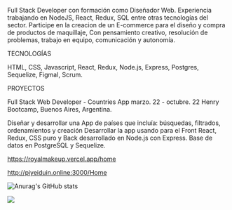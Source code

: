 Full Stack Developer con formación como Diseñador Web. Experiencia trabajando en NodeJS, React,
Redux, SQL entre otras tecnologías del sector. Participe en la creacion de un E-commerce para el diseño y
compra de productos de maquillaje, Con pensamiento creativo, resolución de problemas, trabajo en equipo, comunicación y autonomía.

TECNOLOGÍAS

HTML, CSS, Javascript, React, Redux, Node.js, Express, Postgres, Sequelize, FigmaI, Scrum.

PROYECTOS

Full Stack Web Developer - Countries App					marzo. 22 - octubre. 22
Henry Bootcamp, Buenos Aires, Argentina. 

Diseñar y desarrollar una App de países que incluía: búsquedas, filtrados, ordenamientos y creación
Desarrollar la app usando para el Front React, Redux, CSS puro y Back desarrollado en Node.js con Express. Base de datos en PostgreSQL y Sequelize.


https://royalmakeup.vercel.app/home

http://piyeiduin.online:3000/Home


![Anurag's GitHub stats](https://github-readme-stats.vercel.app/api?username=anuraghazra&hide=contribs,prs)



  <img align="center" src="https://github-readme-stats.vercel.app/api?username=anuraghazra&hide=contribs,prs" width={40} />



